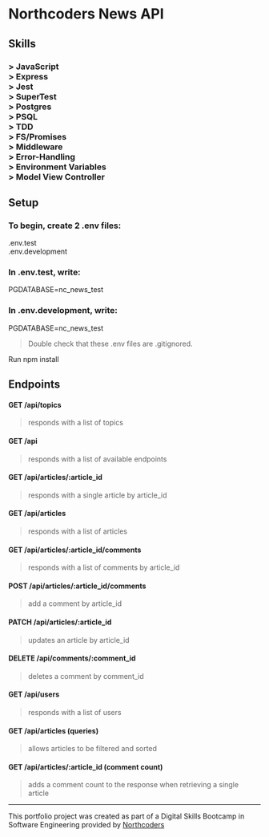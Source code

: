 <h1>Northcoders News API</h1>

<h2>Skills</h2>

<h3>
<strong> > JavaScript </strong><br>
<strong> > Express </strong><br>
<strong> > Jest </strong><br>
<strong> > SuperTest </strong><br>
<strong> > Postgres </strong><br>
<strong> > PSQL </strong><br>
<strong> > TDD </strong><br>
<strong> > FS/Promises </strong><br>
<strong> > Middleware </strong><br>
<strong> > Error-Handling </strong><br>
<strong> > Environment Variables </strong><br>
<strong> > Model View Controller </strong><br>
</h3>

<h2>Setup</h2>

<h3>
To begin, create 2 .env files:
</h3>

.env.test
<br>
.env.development

<h3>
In .env.test, write:
</h3>
PGDATABASE=nc_news_test

<h3>In .env.development, write:
</h3>

PGDATABASE=nc_news_test

> Double check that these .env files are .gitignored.

Run npm install

<h2>Endpoints</h2>

<h4>GET /api/topics</h4>

> responds with a list of topics

<h4>GET /api</h4>

> responds with a list of available endpoints

<h4>GET /api/articles/:article_id</h4>

> responds with a single article by article_id

<h4>GET /api/articles</h4>

> responds with a list of articles

<h4>GET /api/articles/:article_id/comments</h4>

> responds with a list of comments by article_id

<h4>POST /api/articles/:article_id/comments</h4>

> add a comment by article_id

<h4>PATCH /api/articles/:article_id</h4>

> updates an article by article_id

<h4>DELETE /api/comments/:comment_id</h4>

> deletes a comment by comment_id

<h4>GET /api/users</h4>

> responds with a list of users

<h4>GET /api/articles (queries)</h4>

> allows articles to be filtered and sorted

<h4>GET /api/articles/:article_id (comment count)</h4>

> adds a comment count to the response when retrieving a single article

---

This portfolio project was created as part of a Digital Skills Bootcamp in Software Engineering provided by [Northcoders](https://northcoders.com/)
